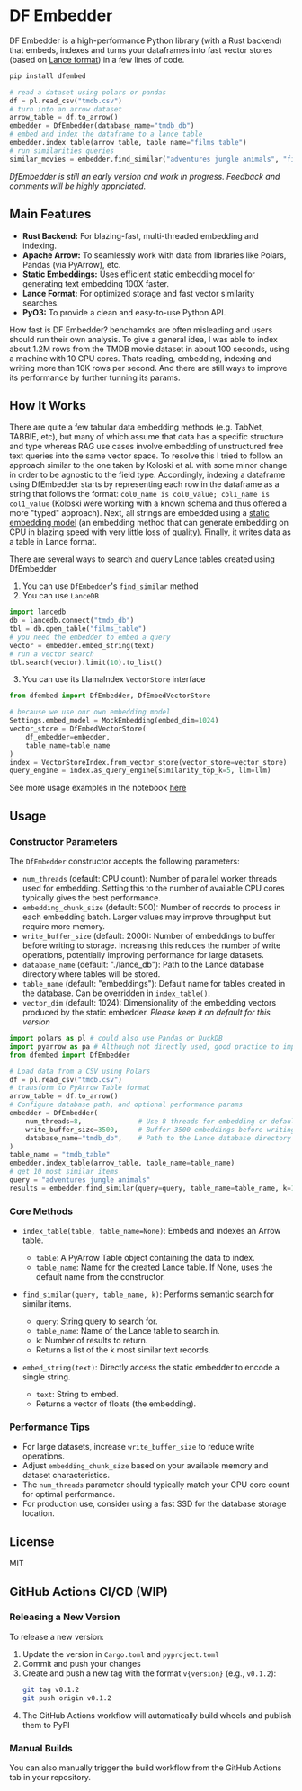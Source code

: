 # DF Embedder

DF Embedder is a high-performance Python library (with a Rust backend) that embeds, indexes and turns your dataframes into fast vector stores (based on [Lance format](https://github.com/lancedb/lance)) in a few lines of code.

```bash
pip install dfembed
```

```python
# read a dataset using polars or pandas
df = pl.read_csv("tmdb.csv")
# turn into an arrow dataset
arrow_table = df.to_arrow()
embedder = DfEmbedder(database_name="tmdb_db")
# embed and index the dataframe to a lance table
embedder.index_table(arrow_table, table_name="films_table")
# run similarities queries
similar_movies = embedder.find_similar("adventures jungle animals", "films_table", 10)
```


*DfEmbedder is still an early version and work in progress. Feedback and comments will be highly appriciated.*

## Main Features

- **Rust Backend:** For blazing-fast, multi-threaded embedding and indexing.
- **Apache Arrow:** To seamlessly work with data from libraries like Polars, Pandas (via PyArrow), etc.
- **Static Embeddings:** Uses efficient static embedding model for generating text embedding 100X faster.
- **Lance Format:** For optimized storage and fast vector similarity searches.
- **PyO3:** To provide a clean and easy-to-use Python API.

How fast is DF Embedder? benchamrks are often misleading and users should run their own analysis. To give a general idea, I was able to index about 1.2M rows from the TMDB movie dataset in about 100 seconds, using a machine with 10 CPU cores. Thats reading, embedding, indexing and writing more than 10K rows per second. And there are still ways to improve its performance by further tunning its params.

## How It Works

There are quite a few tabular data embedding methods (e.g. TabNet, TABBIE, etc), but many of which assume that data has a specific structure and type whereas  RAG use cases involve embedding of unstructured free text queries into the same vector space. To resolve this I tried to follow an approach similar to the one taken by  Koloski et al. with some minor change in order to be agnostic to the field type. Accordingly, indexing a dataframe using DfEmbedder starts by representing each row in the dataframe as a string that follows the format: `col0_name is col0_value; col1_name is col1_value` (Koloski were working with a known schema and thus offered a more "typed" approach). Next, all strings are embedded using a [static embedding model](https://huggingface.co/blog/static-embeddings) (an embedding method that can generate embedding on CPU in blazing speed with very little loss of quality). Finally, it writes data as a table in Lance format.

There are several ways to search and query Lance tables created using DfEmbedder

1. You can use `DfEmbedder`'s `find_similar` method
2. You can use `LanceDB`

```python
import lancedb
db = lancedb.connect("tmdb_db")
tbl = db.open_table("films_table")
# you need the embedder to embed a query
vector = embedder.embed_string(text)
# run a vector search
tbl.search(vector).limit(10).to_list()
```

3. You can use its LlamaIndex `VectorStore` interface

```python
from dfembed import DfEmbedder, DfEmbedVectorStore

# because we use our own embedding model
Settings.embed_model = MockEmbedding(embed_dim=1024)
vector_store = DfEmbedVectorStore(
    df_embedder=embedder,
    table_name=table_name
)
index = VectorStoreIndex.from_vector_store(vector_store=vector_store)
query_engine = index.as_query_engine(similarity_top_k=5, llm=llm)

```

See more usage examples in the notebook [here](examples/example.ipynb)

## Usage

### Constructor Parameters

The `DfEmbedder` constructor accepts the following parameters:

- `num_threads` (default: CPU count): Number of parallel worker threads used for embedding.
  Setting this to the number of available CPU cores typically gives the best performance.
- `embedding_chunk_size` (default: 500): Number of records to process in each embedding batch.
  Larger values may improve throughput but require more memory.
- `write_buffer_size` (default: 2000): Number of embeddings to buffer before writing to storage.
  Increasing this reduces the number of write operations, potentially improving performance for large datasets.
- `database_name` (default: "./lance_db"): Path to the Lance database directory where tables will be stored.
- `table_name` (default: "embeddings"): Default name for tables created in the database.
  Can be overridden in `index_table()`.
- `vector_dim` (default: 1024): Dimensionality of the embedding vectors produced by the static embedder. *Please keep it on default for this version*

```python
import polars as pl # could also use Pandas or DuckDB
import pyarrow as pa # Although not directly used, good practice to import
from dfembed import DfEmbedder

# Load data from a CSV using Polars
df = pl.read_csv("tmdb.csv")
# transform to PyArrow Table format
arrow_table = df.to_arrow()
# Configure database path, and optional performance params
embedder = DfEmbedder(
    num_threads=8,              # Use 8 threads for embedding or defaults to avail num of cores
    write_buffer_size=3500,     # Buffer 3500 embeddings before writing
    database_name="tmdb_db",    # Path to the Lance database directory      
)
table_name = "tmdb_table" 
embedder.index_table(arrow_table, table_name=table_name)
# get 10 most similar items
query = "adventures jungle animals"
results = embedder.find_similar(query=query, table_name=table_name, k=10)

```

### Core Methods

- `index_table(table, table_name=None)`: Embeds and indexes an Arrow table.

  - `table`: A PyArrow Table object containing the data to index.
  - `table_name`: Name for the created Lance table. If None, uses the default name from the constructor.
- `find_similar(query, table_name, k)`: Performs semantic search for similar items.

  - `query`: String query to search for.
  - `table_name`: Name of the Lance table to search in.
  - `k`: Number of results to return.
  - Returns a list of the k most similar text records.
- `embed_string(text)`: Directly access the static embedder to encode a single string.

  - `text`: String to embed.
  - Returns a vector of floats (the embedding).

### Performance Tips

- For large datasets, increase `write_buffer_size` to reduce write operations.
- Adjust `embedding_chunk_size` based on your available memory and dataset characteristics.
- The `num_threads` parameter should typically match your CPU core count for optimal performance.
- For production use, consider using a fast SSD for the database storage location.

## License

MIT

## GitHub Actions CI/CD (WIP)

### Releasing a New Version

To release a new version:

1. Update the version in `Cargo.toml` and `pyproject.toml`
2. Commit and push your changes
3. Create and push a new tag with the format `v{version}` (e.g., `v0.1.2`):
   ```bash
   git tag v0.1.2
   git push origin v0.1.2
   ```
4. The GitHub Actions workflow will automatically build wheels and publish them to PyPI

### Manual Builds

You can also manually trigger the build workflow from the GitHub Actions tab in your repository.
